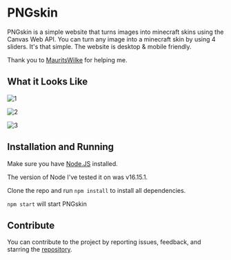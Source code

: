 # PNGskin

PNGskin is a simple website that turns images into minecraft skins using the Canvas Web API. You can turn any image into a minecraft skin by using 4 sliders. It's that simple. The website is desktop & mobile friendly.

Thank you to [MauritsWilke](https://github.com/MauritsWilke) for helping me.

## What it Looks Like

![1](https://raw.githubusercontent.com/udu3324/PNGskin/master/src/img/1.png)

![2](https://raw.githubusercontent.com/udu3324/PNGskin/master/src/img/2.png)

![3](https://raw.githubusercontent.com/udu3324/PNGskin/master/src/img/3.png)

## Installation and Running

Make sure you have [Node.JS](https://nodejs.org/en/download) installed. 

The version of Node I've tested it on was v16.15.1. 

Clone the repo and run `npm install` to install all dependencies.

`npm start` will start PNGskin

## Contribute

You can contribute to the project by reporting issues, feedback, and starring the [repository](https://github.com/udu3324/pngskin).
